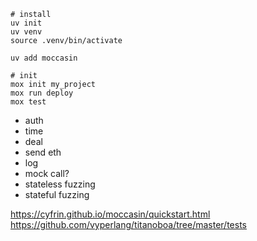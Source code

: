 ```shell
# install
uv init
uv venv
source .venv/bin/activate

uv add moccasin

# init
mox init my_project
mox run deploy
mox test
```

- auth
- time
- deal
- send eth
- log
- mock call?
- stateless fuzzing
- stateful fuzzing

https://cyfrin.github.io/moccasin/quickstart.html
https://github.com/vyperlang/titanoboa/tree/master/tests
